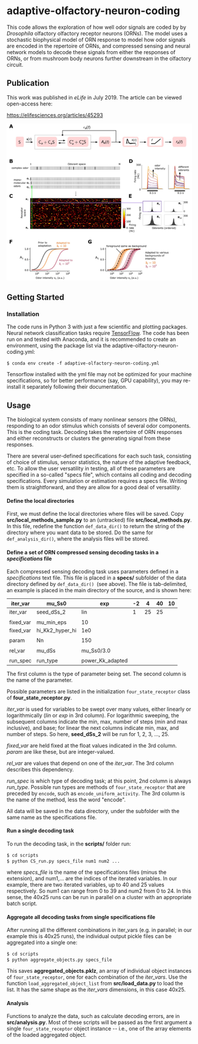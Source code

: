 # adaptive-olfactory-neuron-coding

This code allows the exploration of how well odor signals are coded by by *Drosophila* olfactory olfactory receptor neurons (ORNs). The model uses a stochastic biophysical model of ORN response to model how odor signals are encoded in the repertoire of ORNs, and compressed sensing and neural network models to decode these signals from either the responses of ORNs, or from mushroom body neurons further downstream in the olfactory circuit.

## Publication

This work was published in *eLife* in July 2019. The article can be viewed open-access here:

https://elifesciences.org/articles/45293

![paperfigure](fig1elife.jpg)

## Getting Started

### Installation

The code runs in Python 3 with just a few scientific and plotting packages. Neural network classification tasks require [TensorFlow](https://www.tensorflow.org/). The code has been run on and tested with Anaconda, and it is recommended to create an environment, using the package list via the adaptive-olfactory-neuron-coding.yml:	

```
$ conda env create -f adaptive-olfactory-neuron-coding.yml
```

Tensorflow installed with the yml file may not be optimized for your machine specifications, so for better performance (say, GPU capability), you may re-install it separately following their documentation.

## Usage

The biological system consists of many nonlinear sensors (the ORNs), responding to an odor stimulus which consists of several odor components. This is the coding task. Decoding takes the repertoire of ORN responses and either reconstructs or clusters the generating signal from these responses. 

There are several user-defined specifications for each such task, consisting of choice of stimulus, sensor statistics, the nature of the adaptive feedback, etc. To allow the user versatility in testing, all of these parameters are specified in a so-called "specs file", which contains all coding and decoding specifications. Every simulation or estimation requires a specs file. Writing them is straightforward, and they are allow for a good deal of versatility.

#### Define the local directories

First, we must define the local directories where files will be saved. Copy **src/local_methods_sample.py**  to an (untracked) file **src/local_methods.py**. In this file, redefine the function `def_data_dir()` to return the string of the directory where you want data to be stored. Do the same for `def_analysis_dir()`, where the analysis files will be stored.

#### Define a set of ORN compressed sensing decoding tasks in a *specifications* file 

Each compressed sensing decoding task uses parameters defined in a *specifications* text file. This file is placed in a **specs/** subfolder of the data directory defined by `def_data_dir() `(see above). The file is tab-delimited, an example is placed in the main directory of the source, and is shown here:

| iter_var  | mu_Ss0          | exp              | -2   | 4    | 40   | 10   |
| --------- | --------------- | ---------------- | ---- | ---- | ---- | ---- |
| iter_var  | seed_dSs_2      | lin              | 1    | 25   | 25   |      |
|           |                 |                  |      |      |      |      |
| fixed_var | mu_min_eps      | 10               |      |      |      |      |
| fixed_var | hi_Kk2_hyper_hi | 1e0              |      |      |      |      |
|           |                 |                  |      |      |      |      |
| param     | Nn              | 150              |      |      |      |      |
|           |                 |                  |      |      |      |      |
| rel_var   | mu_dSs          | mu_Ss0/3.0       |      |      |      |      |
|           |                 |                  |      |      |      |      |
| run_spec  | run_type        | power_Kk_adapted |      |      |      |      |

The first column is the type of parameter being set. The second column is the name of the parameter. 

Possible parameters are listed in the initialization `four_state_receptor` class of **four_state_receptor.py**. 

*iter_var* is used for variables to be swept over many values, either linearly or logarithmically (*lin* or *exp* in 3rd column). For logarithmic sweeping, the subsequent columns indicate the min, max, number of steps (min and max inclusive), and base; for linear the next columns indicate min, max, and number of steps. So here, **seed_dSs_2** will be run for 1, 2, 3, ..., 25. 

*fixed_var* are held fixed at the float values indicated in the 3rd column. *param* are like these, but are integer-valued.

*rel_var* are values that depend on one of the *iter_var*. The 3rd column describes this dependency. 

*run_spec* is which type of decoding task; at this point, 2nd column is always *run_type*. Possible run types are methods of `four_state_receptor` that are preceded by `encode`, such as `encode_uniform_activity`. The 3rd column is the name of the method, less the word "encode". 

All data will be saved in the data directory, under the subfolder with the same name as the specifications file. 

#### Run a single decoding task

To run the decoding task, in the **scripts/** folder run:

````
$ cd scripts
$ python CS_run.py specs_file num1 num2 ...
````

where *specs_file* is the name of the specifications files (minus the extension), and num1,... are the indices of the iterated variables. In our example, there are two iterated variables, up to 40 and 25 values respectively. So num1 can range from 0 to 39 and num2 from 0 to 24. In this sense, the 40x25 runs can be run in parallel on a cluster with an appropriate batch script.

#### Aggregate all decoding tasks from single specifications file

After running all the different combinations in iter_vars (e.g. in parallel; in our example this is 40x25 runs), the individual output pickle files can be aggregated into a single one:

````console
$ cd scripts
$ python aggregate_objects.py specs_file
````

This saves  **aggregated_objects.pklz**, an array of individual object instances of `four_state_receptor`, one for each combination of the *iter_vars*. Use the function `load_aggregated_object_list` from **src/load_data.py** to load the list. It has the same shape as the *iter_vars* dimensions, in this case 40x25. 

#### Analysis

Functions to analyze the data, such as calculate decoding errors, are in **src/analysis.py**. Most of these scripts will be passed as the first argument a single `four_state_receptor` object instance -- i.e., one of the array elements of the loaded aggregated object. 